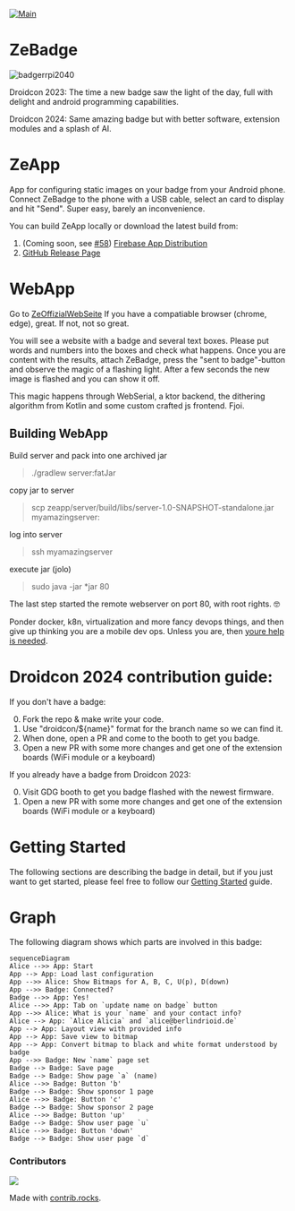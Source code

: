 [![Main](https://github.com/gdg-berlin-android/ZeBadge/actions/workflows/main.yml/badge.svg?branch=main)](https://github.com/gdg-berlin-android/ZeBadge/actions/workflows/main.yml)

# ZeBadge
![badgerrpi2040](https://user-images.githubusercontent.com/1162562/236334466-1ccfff65-6744-4304-b4d3-1d200b16ffe8.png)

Droidcon 2023: The time a new badge saw the light of the day, full with delight and android programming capabilities.

Droidcon 2024: Same amazing badge but with better software, extension modules and a splash of AI.


# ZeApp
App for configuring static images on your badge from your Android phone. Connect ZeBadge to the phone with a USB cable, select an card to display and hit "Send". Super easy, barely an inconvenience.

You can build ZeApp locally or download the latest build from:

1. (Coming soon, see [#58](https://github.com/gdg-berlin-android/ZeBadge/issues/58)) [Firebase App Distribution](https://appdistribution.firebase.dev/i/6373ffacb6e72c23)
2. [GitHub Release Page](https://github.com/gdg-berlin-android/ZeBadge/releases)

# WebApp

Go to [ZeOffizialWebSeite](https://zebadge.app) If you have a compatiable browser (chrome, edge), great. If not, not so great.

You will see a website with a badge and several text boxes. Please put words and numbers into the boxes and check what happens. Once you are content with the results, attach ZeBadge, press the "sent to badge"-button and observe the magic of a flashing light. After a few seconds the new image is flashed and you can show it off.

This magic happens through WebSerial, a ktor backend, the dithering algorithm from Kotlin and some custom crafted js frontend. Fjoi.

## Building WebApp

Build server and pack into one archived jar
> ./gradlew server:fatJar

copy jar to server
> scp zeapp/server/build/libs/server-1.0-SNAPSHOT-standalone.jar myamazingserver:

log into server
> ssh myamazingserver

execute jar (jolo)
> sudo java -jar *jar 80

The last step started the remote webserver on port 80, with root rights. 🤓

Ponder docker, k8n, virtualization and more fancy devops things, and then give up thinking you are a mobile dev ops. Unless you are, then [youre help is needed](https://github.com/gdg-berlin-android/ZeBadge/issues/new).

# Droidcon 2024 contribution guide: 

If you don't have a badge:

0. Fork the repo & make write your code.
1. Use "droidcon/${name}" format for the branch name so we can find it.
2. When done, open a PR and come to the booth to get you badge.
3. Open a new PR with some more changes and get one of the extension boards (WiFi module or a keyboard)

If you already have a badge from Droidcon 2023:

0. Visit GDG booth to get you badge flashed with the newest firmware.
3. Open a new PR with some more changes and get one of the extension boards (WiFi module or a keyboard)

# Getting Started

The following sections are describing the badge in detail, but if you just want to get started, please feel free to follow our [Getting Started](./zehardware/README.md) guide.

# Graph

The following diagram shows which parts are involved in this badge:

```mermaid
sequenceDiagram
Alice -->> App: Start
App --> App: Load last configuration
App -->> Alice: Show Bitmaps for A, B, C, U(p), D(down)
App -->> Badge: Connected?
Badge -->> App: Yes!
Alice -->> App: Tab on `update name on badge` button
App -->> Alice: What is your `name` and your contact info?
Alice --> App: `Alice Alicia` and `alice@berlindrioid.de`
App --> App: Layout view with provided info
App --> App: Save view to bitmap
App --> App: Convert bitmap to black and white format understood by badge
App -->> Badge: New `name` page set
Badge --> Badge: Save page
Badge --> Badge: Show page `a` (name)
Alice -->> Badge: Button 'b'
Badge --> Badge: Show sponsor 1 page 
Alice -->> Badge: Button 'c'
Badge --> Badge: Show sponsor 2 page
Alice -->> Badge: Button 'up'
Badge --> Badge: Show user page `u`
Alice -->> Badge: Button 'down'
Badge --> Badge: Show user page `d`
```
### Contributors

<a href="https://github.com/gdg-berlin-android/ZeBadge/graphs/contributors">
  <img src="https://contrib.rocks/image?repo=gdg-berlin-android/ZeBadge" />
</a>

Made with [contrib.rocks](https://contrib.rocks).
